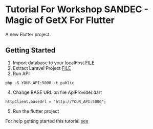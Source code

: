 # Tutorial For Workshop SANDEC - Magic of GetX For Flutter

A new Flutter project.

## Getting Started

1. Import database to your localhost [FILE]()
2. Extract Laravel Project [FILE]()
3. Run API
```
php -S YOUR_API:5000 -t public
```
4. Change BASE URL on file ApiProvider.dart
```
httpClient.baseUrl = "http://YOUR_API:5000";
```
5. Run the flutter project

For help getting started this tutorial [see](https://docs.google.com/presentation/d/1mgFvgcRA6zUvZ_glQancGEQveAR63t9jaF2qX856wSA/edit?usp=sharing)
